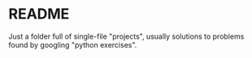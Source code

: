 # README
Just a folder full of single-file "projects", usually solutions to problems found by googling "python exercises".

